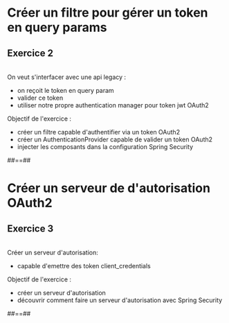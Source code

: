 <!-- .slide: class="exercice" -->
# Créer un filtre pour gérer un token en query params
## Exercice 2
<br>
On veut s'interfacer avec une api legacy :
<ul>
<li> on reçoit le token en query param</li>
<li> valider ce token</li>
<li> utiliser notre propre authentication manager pour token jwt OAuth2</li>
</ul>
Objectif de l'exercice :
<ul>
<li>créer un filtre capable d'authentifier via un token OAuth2</li>
<li>créer un AuthenticationProvider capable de valider un token OAuth2</li>
<li>injecter les composants dans la configuration Spring Security</li>
</ul>

##==##

<!-- .slide: class="exercice" -->
# Créer un serveur de d'autorisation OAuth2
## Exercice 3
<br>
Créer un serveur d'autorisation:
<ul>
<li> capable d'emettre des token client_credentials</li>
</ul>

Objectif de l'exercice :
<ul>
<li>créer un serveur d'autorisation</li>
<li>découvrir comment faire un serveur d'autorisation avec Spring Security</li>
</ul>

##==##


